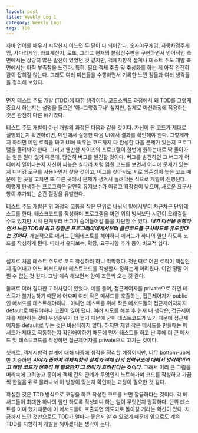 ```yaml
---
layout: post
title: Weekly Log 1
category: Weekly Logs
tags: TDD
---
```


자바 언어를 배우기 시작한지 어느덧 두 달이 다 되어간다. 숫자야구게임, 자동차경주게임, 사다리게임, 좌표계산기, 로또, 그리고 현재의 볼링점수판을 구현하면서 언어적인 측면에서는 상당히 많은 발전이 있었던 것 같지만, 객체지향적 설계나 테스트 주도 개발 측면에서는 아직 부족함을 느낀다. 특히, 필요 객체 추출 및 추상화를 하는 게 아직 완전히 감이 잡히질 않는다. 그래도 여러 미션들을 수행하면서 기록한 느낀 점들과 여러 생각들을 정리해 보았다.

---

먼저 테스트 주도 개발 (TDD)에 대한 생각이다. 코드스쿼드 과정에서 왜 TDD를 그렇게 중요시 하는지는 설명을 들으면 '아~그렇겠구나' 싶지만, 실제로 미션과정에 적용하는 것은 완전히 다른 얘기였다. 

테스트 주도 개발이 아닌 개발의 과정은 다음과 같을 것이다. 자신이 짠 코드가 제대로 실행되는지 확인하려면, 메인에서 실행한 다음 UI에서 결과를 확인해야 한다. 그렇게까지 하려면 메인 로직을 짜고 UI에 띄우는 코드까지 다 완성한 다음 문제가 있는지 프로그램을 돌려봐야 한다. 그리고 왠만한 사이즈의 프로그램이 한번에 원하는대로 딱 돌아가는 일은 절대 없기 때문에, 당연히 버그를 발견할 것이다. 버그를 발견하면 그 버그가 어디에서 일어나는지 자신이 짜놓은 실타리 처럼 얽힌 코드를 보면서 어디에 문제가 있는지 디버깅 도구를 사용하면서 찾을 것이고, 버그를 찾아서도 서로 의존성이 높은 코드 때문에 한 곳을 고치면 또 다른 곳에서 문제가 생겨서 돌려막는 식으로 개발이 진행된다. 이렇게 탄생하는 프로그램은 당연히 유지보수가 어렵고 확장성이 낮으며, 새로운 요구사항이 추가되는 순간 절망을 유발한다.

테스트 주도 개발은 위 과정의 고통을 작은 단위로 나눠서 밑에서부터 차근차근 단위테스트를 한다. 테스크코드를 작성하며 프로그램을 짜면 위의 방식보단 시간이 오래걸릴 수도 있지만 시작 단계부터 버그가 숨어들어갈 틈을 차단할 수 있다. ***내가 미션을 진행하면서 느낀 TDD의 최고 장점은 프로그래머에게서부터 클린코드를 구사하도록 유도한다는 것이다.*** 개별적으로 메서드 단위테스트를 해야하니 메서드가 하나의 일만 하도록 코드를 작성하게 된다. 따라서 유지보수, 확장, 요구사항 추가 등이 비교적 쉽다.

---

실제로 처음 테스트 주도로 코드 작성하려 하니 막막했다. 첫번째로 어떤 로직이 핵심인지 짚어내고 어느 메서드부터 테스트코드를 작성할지 정하는게 어려웠다. 이건 정말 어쩔 수 없는 것 같다. 그냥 계속 해보면서 감이 조금씩 오는 것 같다. 

둘째로 여러 잡다한 고려사항이 있었다. 예를 들어, 접근제어자를 private으로 하면 테스트가 불가능하기 때문에 어짜피 여러 작은 메서드를 호출하는, 접근제어자가 public인  메서드를 테스트해야하나.. 아니면 테스트를 위해 작은 메서드들의 접근제어자까지 default로 바꿔야하나 고민이 많이 됐다. 여러 시도를 해본 후 현재 내 생각은, 접근제어자를 제한하는 것이 우선순위가 더 높기 때문에 굳이 테스트코드가 있기 때문에 접근제어자를 default로 두는 것은 바람직하지 않다. 하지만 제일 작은 메서드를 만들때는 메서드가 제대로 작동하는지 확인해야하기 때문에 먼저 테스트를 하고 난 후에 더 큰 메서드 및 테스트코드를 작성하면 접근제어자를 private으로 고치는 것이다. 

셋째로, 객체지향적 설계에 대해 나중에 생각을 정리할 예정이지만, 너무 bottom-up에만 치중하면 ***시야가 좁아져 객체지향적 설계와 객체 간의 협력구조에 대해서 망각해버리고 해당 코드가 정확히 왜 필요한지 그 의미가 흐려진다는 것이다.*** 그래서 미리 큰 그림을 머리속에 그려놓고 종이에 객체 간의 관계가 무엇인지 노트해가며 코드를 작성하고 가끔씩 한걸음 뒤로 물러나서 이 방향이 맞는지 확인하는 과정이 필요한 것 같다.

확실한 것은 TDD 방식으로 코딩을 하고 작성한 코드를 보면 깔끔하다는 것이다. 각 메서드들이 최대한 하나의 일만 하도록 작성되니 하는 일이 무엇인지 명확하다. 단위 테스트를 이미 했기때문에 이 메서드들이 호출되면 의도되로 돌아갈 거라는 확신이 있다. 지금까지 느낀 것만으로도 TDD가 얼마나 좋은지 알 수 있었기 때문에 앞으로도 계속 TDD를 지향하며 개발을 해야겠다는 생각이 든다.
